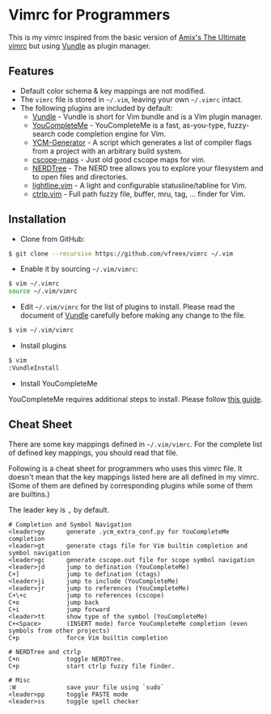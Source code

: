# Vimrc for Programmers

This is my vimrc inspired from the basic version of
[Amix's The Ultimate vimrc][1] but using [Vundle][2] as plugin manager.

## Features

- Default color schema & key mappings are not modified.
- The `vimrc` file is stored in `~/.vim`, leaving your own `~/.vimrc` intact.
- The following plugins are included by default:
  + [Vundle][2] - Vundle is short for Vim bundle and is a Vim plugin manager.
  + [YouCompleteMe][3] - YouCompleteMe is a fast, as-you-type, fuzzy-search code completion engine for Vim.
  + [YCM-Generator][4] - A script which generates a list of compiler flags from a project with an arbitrary build system.
  + [cscope-maps][5] - Just old good cscope maps for vim.
  + [NERDTree][6] - The NERD tree allows you to explore your filesystem and to open files and directories.
  + [lightline.vim][7] - A light and configurable statusline/tabline for Vim.
  + [ctrlp.vim][8] - Full path fuzzy file, buffer, mru, tag, ... finder for Vim.

## Installation

- Clone from GitHub:

``` sh
$ git clone --recursive https://github.com/vfreex/vimrc ~/.vim
```

- Enable it by sourcing `~/.vim/vimrc`:

```sh
$ vim ~/.vimrc
source ~/.vim/vimrc
```

- Edit `~/.vim/vimrc` for the list of plugins to install. Please read the document of [Vundle][2]
carefully before making any change to the file.

``` sh
$ vim ~/.vim/vimrc
```
- Install plugins

``` sh
$ vim
:VundleInstall
```
- Install YouCompleteMe

YouCompleteMe requires additional steps to install. Please follow [this guide][9].

## Cheat Sheet

There are some key mappings defined in `~/.vim/vimrc`.
For the complete list of defined key mappings, you should read that file.

Following is a cheat sheet for programmers who uses this vimrc file.
It doesn't mean that the key mappings listed here are all defined in my vimrc.
(Some of them are defined by corresponding plugins while some of them are builtins.)

The leader key is <kbd>,</kbd> by default.

```
# Completion and Symbol Navigation
<leader>gy      generate .ycm_extra_conf.py for YouCompleteMe completion
<leader>gt      generate ctags file for Vim builtin completion and symbol navigation
<leader>gc      generate cscope.out file for scope symbol navigation
<leader>jd      jump to defination (YouCompleteMe)
C+]             jump to defination (ctags)
<leader>ji      jump to include (YouCompleteMe)
<leader>jr      jump to references (YouCompleteMe)
C+\+c           jump to references (cscope)
C+o             jump back
C+i             jump forward
<leader>tt      show type of the symbol (YouCompleteMe)
C+<Space>       (INSERT mode) force YouCompleteMe completion (even symbols from other projects)
C+p             force Vim builtin completion

# NERDTree and ctrlp
C+n             toggle NERDTree.
C+p             start ctrlp fuzzy file finder.

# Misc
:W              save your file using `sudo`
<leader>pp      toggle PASTE mode
<leader>ss      toggle spell checker

```


[1]: https://github.com/amix/vimrc
[2]: https://github.com/VundleVim/Vundle.vim
[3]: https://github.com/Valloric/YouCompleteMe
[4]: https://github.com/rdnetto/YCM-Generator
[5]: https://github.com/joe-skb7/cscope-maps
[6]: https://github.com/scrooloose/nerdtree
[7]: https://github.com/itchyny/lightline.vim
[8]: https://github.com/ctrlpvim/ctrlp.vim
[9]: https://github.com/Valloric/YouCompleteMe#installation
